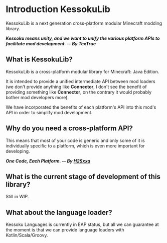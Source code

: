 # Introduction KessokuLib

KessokuLib is a next generation cross-platform modular Minecraft modding library.

_**Kessoku means unity, and we want to unify the various platform APIs to facilitate mod development. -- By TexTrue**_

## What is KessokuLib?
KessokuLib is a cross-platform modular library for Minecraft: Java Edition.

It is intended to provide a unified intermediate API between mod loaders (we don't provide anything like **Connector**, I don't see the benefit of providing something like **Connector**, on the contrary it would probably bother mod developers more).

We have incorporated the benefits of each platform's API into this mod's API in order to simplify mod development.

## Why do you need a cross-platform API?

This means that most of your code is generic and only some of it is individually specific to a platform, which is even more important for developing.

_**One Code, Each Platform. -- By [H2Sxxa](https://github.com/H2Sxxa)**_

## What is the current stage of development of this library?
Still in WIP.

## What about the language loader?
Kessoku Languages is currently in EAP status, but all we can guarantee at the moment is that we can provide language loaders with Kotlin/Scala/Groovy.